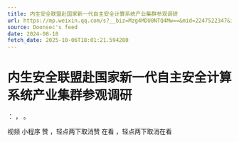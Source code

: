 ```yaml
---
title: 内生安全联盟赴国家新一代自主安全计算系统产业集群参观调研
url: https://mp.weixin.qq.com/s?__biz=Mzg4MDU0NTQ4Mw==&mid=2247522347&idx=1&sn=459493b5ea7eed4c061909e54ebdfd48
source: Doonsec's feed
date: 2024-08-18
fetch_date: 2025-10-06T18:01:21.594280
---
```


# 内生安全联盟赴国家新一代自主安全计算系统产业集群参观调研

：
，
。

视频
小程序
赞
，轻点两下取消赞
在看
，轻点两下取消在看